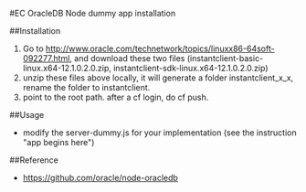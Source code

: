 #EC OracleDB Node dummy app installation

##Installation
1. Go to http://www.oracle.com/technetwork/topics/linuxx86-64soft-092277.html, and download these two files (instantclient-basic-linux.x64-12.1.0.2.0.zip, instantclient-sdk-linux.x64-12.1.0.2.0.zip)
2. unzip these files above locally, it will generate a folder instantclient_x_x, rename the folder to instantclient.
3. point to the root path. after a cf login, do cf push.

##Usage
* modify the server-dummy.js for your implementation (see the instruction "app begins here")

##Reference
* https://github.com/oracle/node-oracledb
